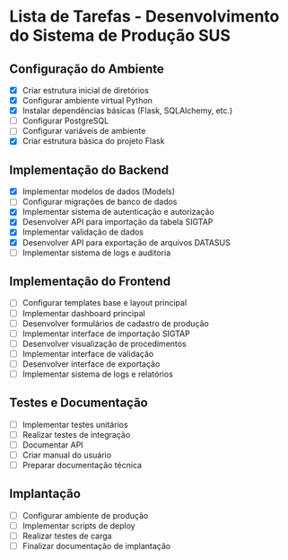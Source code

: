 # Lista de Tarefas - Desenvolvimento do Sistema de Produção SUS

## Configuração do Ambiente
- [x] Criar estrutura inicial de diretórios
- [x] Configurar ambiente virtual Python
- [x] Instalar dependências básicas (Flask, SQLAlchemy, etc.)
- [ ] Configurar PostgreSQL
- [ ] Configurar variáveis de ambiente
- [x] Criar estrutura básica do projeto Flask

## Implementação do Backend
- [x] Implementar modelos de dados (Models)
- [ ] Configurar migrações de banco de dados
- [x] Implementar sistema de autenticação e autorização
- [x] Desenvolver API para importação da tabela SIGTAP
- [x] Implementar validação de dados
- [x] Desenvolver API para exportação de arquivos DATASUS
- [ ] Implementar sistema de logs e auditoria

## Implementação do Frontend
- [ ] Configurar templates base e layout principal
- [ ] Implementar dashboard principal
- [ ] Desenvolver formulários de cadastro de produção
- [ ] Implementar interface de importação SIGTAP
- [ ] Desenvolver visualização de procedimentos
- [ ] Implementar interface de validação
- [ ] Desenvolver interface de exportação
- [ ] Implementar sistema de logs e relatórios

## Testes e Documentação
- [ ] Implementar testes unitários
- [ ] Realizar testes de integração
- [ ] Documentar API
- [ ] Criar manual do usuário
- [ ] Preparar documentação técnica

## Implantação
- [ ] Configurar ambiente de produção
- [ ] Implementar scripts de deploy
- [ ] Realizar testes de carga
- [ ] Finalizar documentação de implantação
